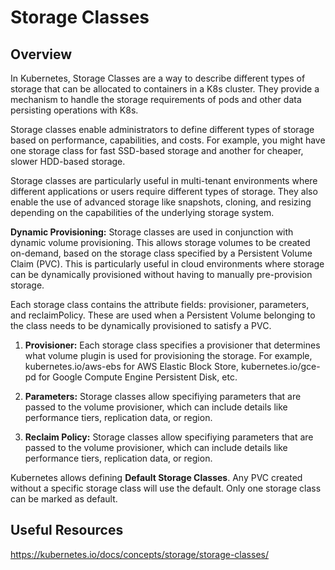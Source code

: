 # Storage Classes

## Overview

In Kubernetes, Storage Classes are a way to describe different types of storage that can be allocated to containers in a K8s cluster. They provide a mechanism to handle the storage requirements of pods and other data persisting operations with K8s.

Storage classes enable administrators to define different types of storage based on performance, capabilities, and costs. For example, you might have one storage class for fast SSD-based storage and another for cheaper, slower HDD-based storage.

Storage classes are particularly useful in multi-tenant environments where different applications or users require different types of storage. They also enable the use of advanced storage like snapshots, cloning, and resizing depending on the capabilities of the underlying storage system.

__Dynamic Provisioning:__ Storage classes are used in conjunction with dynamic volume provisioning. This allows storage volumes to be created on-demand, based on the storage class specified by a Persistent Volume Claim (PVC). This is particularly useful in cloud environments where storage can be dynamically provisioned without having to manually pre-provision storage.

Each storage class contains the attribute fields: provisioner, parameters, and reclaimPolicy. These are used when a Persistent Volume belonging to the class needs to be dynamically provisioned to satisfy a PVC.

1. __Provisioner:__ Each storage class specifies a provisioner that determines what volume plugin is used for provisioning the storage. For example, kubernetes.io/aws-ebs for AWS Elastic Block Store, kubernetes.io/gce-pd for Google Compute Engine Persistent Disk, etc.

2. __Parameters:__ Storage classes allow specifiying parameters that are passed to the volume provisioner, which can include details like performance tiers, replication data, or region.

3. __Reclaim Policy:__ Storage classes allow specifiying parameters that are passed to the volume provisioner, which can include details like performance tiers, replication data, or region.

Kubernetes allows defining __Default Storage Classes__. Any PVC created without a specific storage class will use the default. Only one storage class can be marked as default.

## Useful Resources

https://kubernetes.io/docs/concepts/storage/storage-classes/